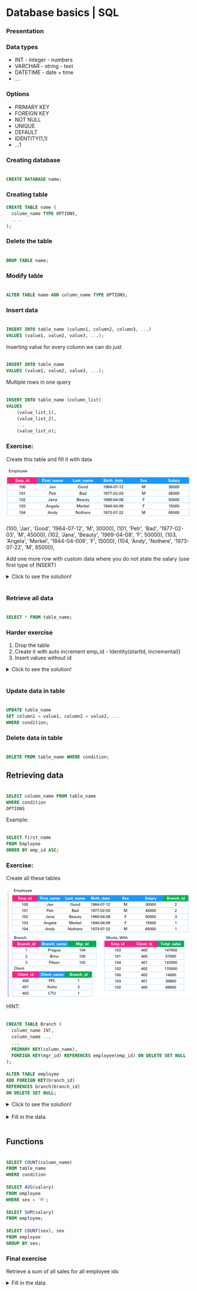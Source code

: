 # Database basics | SQL

### Presentation

### Data types
* INT - integer - numbers
* VARCHAR - string - text
* DATETIME - date + time
* ...

### Options
* PRIMARY KEY
* FOREIGN KEY
* NOT NULL
* UNIQUE
* DEFAULT
* IDENTITY(1,1)
* ...1

### Creating database

```SQL

CREATE DATABASE name;

```

### Creating table

```SQL
CREATE TABLE name (
  column_name TYPE OPTIONS,
  ....
);

```

### Delete the table 

```SQL

DROP TABLE name;

```

### Modify table

```SQL

ALTER TABLE name ADD column_name TYPE OPTIONS;

```

### Insert data
```SQL

INSERT INTO table_name (column1, column2, column3, ...)
VALUES (value1, value2, value3, ...);

```

Inserting value for every column we can do just
```SQL

INSERT INTO table_name
VALUES (value1, value2, value3, ...);

```

Multiple rows in one query 
```SQL

INSERT INTO table_name (column_list)
VALUES
    (value_list_1),
    (value_list_2),
    ...
    (value_list_n);
```

### Exercise:

Create this table and fill it with data

![Employee table](Employee_table.png)

(100, 'Jan', 'Good', '1964-07-12', 'M', 30000),
(101, 'Petr', 'Bad', '1977-02-03', 'M', 45000),
(102, 'Jana', 'Beauty', '1969-04-08', 'F', 50000),
(103, 'Angela', 'Merkel', '1944-04-009', 'F', 15000),
(104, 'Andy', 'Nothere', '1973-07-22', 'M', 65000),

Add one more row with custom data where you do not state the salary (use first type of INSERT)

<details><summary markdown="span">Click to see the solution!</summary>

```SQL

CREATE TABLE Employee (
	emp_id INT PRIMARY KEY,
	first_name VARCHAR(25),
	last_name VARCHAR(25),
	birth_date DATE,
	sex VARCHAR(1),
	salary INT
);

INSERT INTO Employee VALUES
(100, 'Jan', 'Good', '1964-07-12', 'M', 30000),
(101, 'Petr', 'Bad', '1977-02-03', 'M', 45000),
(102, 'Jana', 'Beauty', '1969-04-08', 'F', 50000),
(103, 'Angela', 'Merkel', '1944-04-09', 'F', 15000),
(104, 'Andy', 'Nothere', '1973-07-22', 'M', 65000);

INSERT INTO Employee(emp_id, first_name, last_name, birth_date, sex)
VALUES(105, 'Andy', 'Nothere', '1973-07-22', 'M');

```

</details>
<br/>

### Retrieve all data

```SQL

SELECT * FROM table_name;

```

### Harder exercise

1. Drop the table
2. Create it with auto increment emp_id - Identity(startId, incremental))
3. Insert values without id

<details><summary markdown="span">Click to see the solution!</summary>

```SQL

DROP TABLE Employee;

CREATE TABLE Employee (
	emp_id INT IDENTITY(100,1) PRIMARY KEY,
	first_name VARCHAR(25),
	last_name VARCHAR(25),
	birth_date DATE,
	sex VARCHAR(1),
	salary INT
);

INSERT INTO Employee(first_name, last_name, birth_date, sex, salary)  VALUES
('Jan', 'Good', '1964-07-12', 'M', 30000),
('Petr', 'Bad', '1977-02-03', 'M', 45000),
('Jana', 'Beauty', '1969-04-08', 'F', 50000),
('Angela', 'Merkel', '1944-04-09', 'F', 15000),
('Andy', 'Nothere', '1973-07-22', 'M', 65000);

```

</details>
<br/>


### Update data in table

```SQL

UPDATE table_name
SET column1 = value1, column2 = value2, ...
WHERE condition;

```

### Delete data in table

```SQL

DELETE FROM table_name WHERE condition;

```

## Retrieving data


```SQL

SELECT column_name FROM table_name
WHERE condition
OPTIONS

```

Example:

```SQL

SELECT first_name 
FROM Employee
ORDER BY emp_id ASC;

```

### Exercise:

Create all these tables 

![Database_schema](Database_schema.PNG)

HINT: 

```SQL

CREATE TABLE Branch (
  column_name INT,
  column_name ...
  ...
  PRIMARY KEY(column_name),
  FOREIGN KEY(mgr_id) REFERENCES employee(emp_id) ON DELETE SET NULL
);

ALTER TABLE employee
ADD FOREIGN KEY(branch_id)
REFERENCES branch(branch_id)
ON DELETE SET NULL;

```

<details><summary markdown="span">Click to see the solution!</summary>

```SQL

CREATE TABLE employee (
  emp_id INT PRIMARY KEY,
  first_name VARCHAR(40),
  last_name VARCHAR(40),
  birth_day DATE,
  sex VARCHAR(1),
  salary INT,
  branch_id INT
);

CREATE TABLE branch (
  branch_id INT PRIMARY KEY,
  branch_name VARCHAR(40),
  mgr_id INT,
  FOREIGN KEY(mgr_id) REFERENCES employee(emp_id) ON DELETE SET NULL
);

ALTER TABLE employee
ADD FOREIGN KEY(branch_id)
REFERENCES branch(branch_id)
ON DELETE SET NULL;

CREATE TABLE client (
  client_id INT PRIMARY KEY,
  client_name VARCHAR(40),
  branch_id INT,
  FOREIGN KEY(branch_id) REFERENCES branch(branch_id) ON DELETE SET NULL
);

CREATE TABLE works_with (
  emp_id INT,
  client_id INT,
  total_sales INT,
  PRIMARY KEY(emp_id, client_id),
  FOREIGN KEY(emp_id) REFERENCES employee(emp_id) ON DELETE CASCADE,
  FOREIGN KEY(client_id) REFERENCES client(client_id) ON DELETE CASCADE
);

```

</details>
<br/>

<details><summary markdown="span">Fill in the data</summary>

```SQL

INSERT INTO Employee VALUES
(100, 'Jan', 'Good', '1964-07-12', 'M', 30000, NULL),
(102, 'Jana', 'Beauty', '1969-04-08', 'F', 50000, NULL),
(104, 'Andy', 'Nothere', '1973-07-22', 'M', 65000, NULL);

INSERT INTO Branch VALUES
(1, 'Prague',  104),
(2, 'Brno',  100),
(3, 'Pilsen',  102);

UPDATE employee
SET branch_id = 1
WHERE emp_id = 104; 

UPDATE employee
SET branch_id = 2
WHERE emp_id = 100;

UPDATE employee
SET branch_id = 3
WHERE emp_id = 102;

INSERT INTO Employee VALUES
(101, 'Jan', 'Good', '1964-07-12', 'M', 30000, 2),
(103, 'Jana', 'Beauty', '1969-04-08', 'F', 50000, 1);

INSERT INTO Client VALUES
(400, 'PPL',  1),
(401, 'Koito', 2),
(402, 'CTU',  3);

INSERT INTO Works_with VALUES
(103, 400,  147000),
(101, 400, 57000),
(104, 401, 122000),
(102, 402, 170000),
(100, 402, 14000),
(103, 401, 36800),
(102, 400,  68000);

```

</details>
<br/>


## Functions

```SQL

SELECT COUNT(column_name)
FROM table_name
WHERE condition

SELECT AVG(salary)
FROM employee
WHERE sex = 'M';

SELECT SUM(salary)
FROM employee;

SELECT COUNT(sex), sex
FROM employee
GROUP BY sex;

```

### Final exercise

Retrieve a sum of all sales for all employee ids

<details><summary markdown="span">Fill in the data</summary>

```SQL

SELECT SUM(total_sales), emp_id
FROM works_with
GROUP BY emp_id;

```

</details>
<br/>








